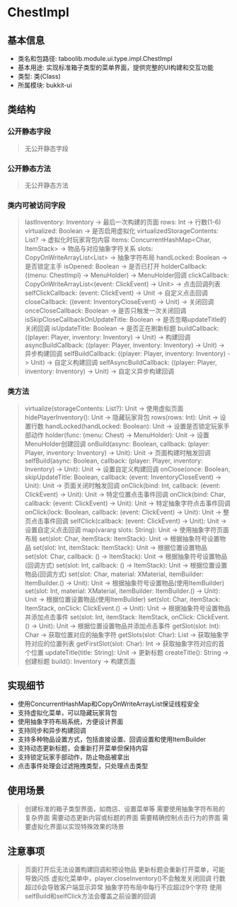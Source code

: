 # ChestImpl

## 基本信息
- 类名和包路径: taboolib.module.ui.type.impl.ChestImpl
- 基本用途: 实现标准箱子类型的菜单界面，提供完整的UI构建和交互功能
- 类型: 类(Class)
- 所属模块: bukkit-ui

## 类结构

### 公开静态字段
> 无公开静态字段

### 公开静态方法
> 无公开静态方法

### 类内可被访问字段
> lastInventory: Inventory -> 最后一次构建的页面
> rows: Int -> 行数(1-6)
> virtualized: Boolean -> 是否启用虚拟化
> virtualizedStorageContents: List<ItemStack>? -> 虚拟化时玩家背包内容
> items: ConcurrentHashMap<Char, ItemStack> -> 物品与对应抽象字符关系
> slots: CopyOnWriteArrayList<List<Char>> -> 抽象字符布局
> handLocked: Boolean -> 是否锁定主手
> isOpened: Boolean -> 是否已打开
> holderCallback: ((menu: ChestImpl) -> MenuHolder) -> MenuHolder回调
> clickCallback: CopyOnWriteArrayList<(event: ClickEvent) -> Unit> -> 点击回调列表
> selfClickCallback: (event: ClickEvent) -> Unit -> 自定义点击回调
> closeCallback: ((event: InventoryCloseEvent) -> Unit) -> 关闭回调
> onceCloseCallback: Boolean -> 是否只触发一次关闭回调
> isSkipCloseCallbackOnUpdateTitle: Boolean -> 是否忽略updateTitle的关闭回调
> isUpdateTitle: Boolean -> 是否正在刷新标题
> buildCallback: ((player: Player, inventory: Inventory) -> Unit) -> 构建回调
> asyncBuildCallback: ((player: Player, inventory: Inventory) -> Unit) -> 异步构建回调
> selfBuildCallback: ((player: Player, inventory: Inventory) -> Unit) -> 自定义构建回调
> selfAsyncBuildCallback: ((player: Player, inventory: Inventory) -> Unit) -> 自定义异步构建回调

### 类方法
> virtualize(storageContents: List<ItemStack>?): Unit -> 使用虚拟页面
> hidePlayerInventory(): Unit -> 隐藏玩家背包
> rows(rows: Int): Unit -> 设置行数
> handLocked(handLocked: Boolean): Unit -> 设置是否锁定玩家手部动作
> holder(func: (menu: Chest) -> MenuHolder): Unit -> 设置MenuHolder创建回调
> onBuild(async: Boolean, callback: (player: Player, inventory: Inventory) -> Unit): Unit -> 页面构建时触发回调
> selfBuild(async: Boolean, callback: (player: Player, inventory: Inventory) -> Unit): Unit -> 设置自定义构建回调
> onClose(once: Boolean, skipUpdateTitle: Boolean, callback: (event: InventoryCloseEvent) -> Unit): Unit -> 页面关闭时触发回调
> onClick(bind: Int, callback: (event: ClickEvent) -> Unit): Unit -> 特定位置点击事件回调
> onClick(bind: Char, callback: (event: ClickEvent) -> Unit): Unit -> 特定抽象字符点击事件回调
> onClick(lock: Boolean, callback: (event: ClickEvent) -> Unit): Unit -> 整页点击事件回调
> selfClick(callback: (event: ClickEvent) -> Unit): Unit -> 设置自定义点击回调
> map(vararg slots: String): Unit -> 使用抽象字符页面布局
> set(slot: Char, itemStack: ItemStack): Unit -> 根据抽象符号设置物品
> set(slot: Int, itemStack: ItemStack): Unit -> 根据位置设置物品
> set(slot: Char, callback: () -> ItemStack): Unit -> 根据抽象符号设置物品(回调方式)
> set(slot: Int, callback: () -> ItemStack): Unit -> 根据位置设置物品(回调方式)
> set(slot: Char, material: XMaterial, itemBuilder: ItemBuilder.() -> Unit): Unit -> 根据抽象符号设置物品(使用ItemBuilder)
> set(slot: Int, material: XMaterial, itemBuilder: ItemBuilder.() -> Unit): Unit -> 根据位置设置物品(使用ItemBuilder)
> set(slot: Char, itemStack: ItemStack, onClick: ClickEvent.() -> Unit): Unit -> 根据抽象符号设置物品并添加点击事件
> set(slot: Int, itemStack: ItemStack, onClick: ClickEvent.() -> Unit): Unit -> 根据位置设置物品并添加点击事件
> getSlot(slot: Int): Char -> 获取位置对应的抽象字符
> getSlots(slot: Char): List<Int> -> 获取抽象字符对应的位置列表
> getFirstSlot(slot: Char): Int -> 获取抽象字符对应的首个位置
> updateTitle(title: String): Unit -> 更新标题
> createTitle(): String -> 创建标题
> build(): Inventory -> 构建页面

## 实现细节
- 使用ConcurrentHashMap和CopyOnWriteArrayList保证线程安全
- 支持虚拟化菜单，可以隐藏玩家背包
- 使用抽象字符布局系统，方便设计界面
- 支持同步和异步构建回调
- 支持多种物品设置方式，包括直接设置、回调设置和使用ItemBuilder
- 支持动态更新标题，会重新打开菜单但保持内容
- 支持锁定玩家手部动作，防止物品被拿出
- 点击事件处理会过滤拖拽类型，只处理点击类型

## 使用场景
> 创建标准的箱子类型界面，如商店、设置菜单等
> 需要使用抽象字符布局的复杂界面
> 需要动态更新内容或标题的界面
> 需要精确控制点击行为的界面
> 需要虚拟化界面以实现特殊效果的场景

## 注意事项
> 页面打开后无法设置构建回调和预设物品
> 更新标题会重新打开菜单，可能导致闪烁
> 虚拟化菜单中，player.closeInventory()不会触发关闭回调
> 行数超过6会导致客户端显示异常
> 抽象字符布局中每行不应超过9个字符
> 使用selfBuild和selfClick方法会覆盖之前设置的回调
